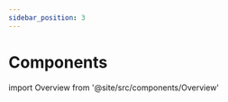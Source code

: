 ```yaml
---
sidebar_position: 3
---
```


# Components

import Overview from '@site/src/components/Overview'

<div className="grid grid-cols-3 gap-4">

<Overview component="button" coverLight="/img/placeholder_cover_light.svg" coverDark="/img/placeholder_cover_dark.svg" />
<Overview component="tab" coverLight="/img/placeholder_cover_light.svg" coverDark="/img/placeholder_cover_dark.svg" />
<Overview component="tab" coverLight="/img/placeholder_cover_light.svg" coverDark="/img/placeholder_cover_dark.svg" />
<Overview component="tab" coverLight="/img/placeholder_cover_light.svg" coverDark="/img/placeholder_cover_dark.svg" />
<Overview component="tab" coverLight="/img/placeholder_cover_light.svg" coverDark="/img/placeholder_cover_dark.svg" />
<Overview component="tab" coverLight="/img/placeholder_cover_light.svg" coverDark="/img/placeholder_cover_dark.svg" />
<Overview component="tab" coverLight="/img/placeholder_cover_light.svg" coverDark="/img/placeholder_cover_dark.svg" />

</div>
